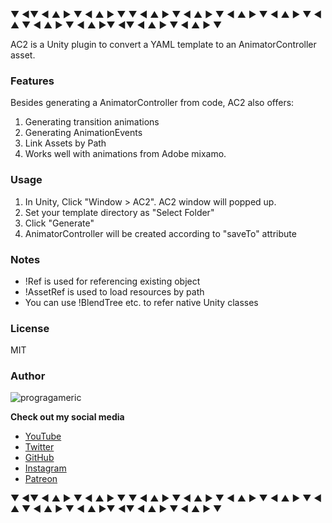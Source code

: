 ▼ ◄▼ ◄ ▲ ► ▼ ◄ ▲ ► ▼ ▼ ◄ ▲ ► ▼ ◄ ▲ ► ▼ ◄ ▲ ► ▼ ◄ ▲ ► ▼ ◄ ▲ ▼ ◄ ▲ ► ▼ ◄ ▲ ►▼ ◄▼ ◄ ▲ ► ▼ ◄ ▲ ► ▼

AC2 is a Unity plugin to convert a YAML template to an AnimatorController asset.
### Features
Besides generating a AnimatorController from code, AC2 also offers:
1. Generating transition animations
2. Generating AnimationEvents
3. Link Assets by Path
4. Works well with animations from Adobe mixamo.
### Usage
1. In Unity, Click "Window > AC2". AC2 window will popped up.
2. Set your template directory as "Select Folder"
3. Click "Generate"
4. AnimatorController will be created according to "saveTo" attribute

### Notes
- !Ref is used for referencing existing object
- !AssetRef is used to load resources by path
- You can use !BlendTree etc. to refer native Unity classes

### License
MIT

### Author
![progragameric](https://progragameric.s3.amazonaws.com/Progragameric_Dark_400.png)

**Check out my social media**
- [YouTube](https://www.youtube.com/channel/UCxyBRX9WUI6mAo33L-BDqrQ)
- [Twitter](https://twitter.com/progragameric)
- [GitHub](https://github.com/progragameric)
- [Instagram](https://www.instagram.com/progragameric)
- [Patreon](https://www.patreon.com/progragameric)

▼ ◄▼ ◄ ▲ ► ▼ ◄ ▲ ► ▼ ▼ ◄ ▲ ► ▼ ◄ ▲ ► ▼ ◄ ▲ ► ▼ ◄ ▲ ► ▼ ◄ ▲ ▼ ◄ ▲ ► ▼ ◄ ▲ ►▼ ◄▼ ◄ ▲ ► ▼ ◄ ▲ ► ▼